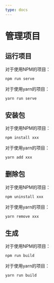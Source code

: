 ```yaml
---
type: docs
---
```


# 管理项目

## 运行项目

对于使用NPM的项目：

```bash
npm run serve
```

对于使用yarn的项目：

```bash
yarn run serve
```

## 安装包

对于使用NPM的项目：

```bash
npm install xxx
```

对于使用yarn的项目：

```bash
yarn add xxx
```

## 删除包

对于使用NPM的项目：

```bash
npm uninstall xxx
```

对于使用yarn的项目：

```bash
yarn remove xxx
```

## 生成

对于使用NPM的项目：

```bash
npm run build
```

对于使用yarn的项目：

```bash
yarn run build
```

